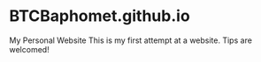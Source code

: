 # BTCBaphomet.github.io
My Personal Website
This is my first attempt at a website. Tips are welcomed!
